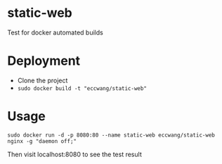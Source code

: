 # static-web
Test for docker automated builds

# Deployment

- Clone the project
- `sudo docker build -t "eccwang/static-web"`

# Usage

`sudo docker run -d -p 8080:80 --name static-web eccwang/static-web nginx -g "daemon off;"`

Then visit localhost:8080 to see the test result


